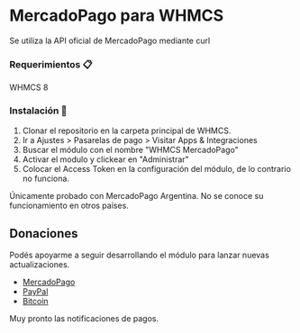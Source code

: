 # MercadoPago para WHMCS

Se utiliza la API oficial de MercadoPago mediante curl

### Requerimientos 📋
WHMCS 8

### Instalación 🔧
1. Clonar el repositorio en la carpeta principal de WHMCS.
2. Ir a Ajustes > Pasarelas de pago > Visitar Apps & Integraciones
3. Buscar el módulo con el nombre "WHMCS MercadoPago"
4. Activar el modulo y clickear en "Administrar"
5. Colocar el Access Token en la configuración del módulo, de lo contrario no funciona.

Únicamente probado con MercadoPago Argentina. No se conoce su funcionamiento en otros países. 

## Donaciones
Podés apoyarme a seguir desarrollando el módulo para lanzar nuevas actualizaciones.
- [MercadoPago](https://www.mercadopago.com.ar/subscriptions/checkout?preapproval_plan_id=2c93808479cfe0100179dcd305820bf0)
- [PayPal](https://paypal.me/4evergaming)
- [Bitcoin](https://www.blockchain.com/btc/address/1BxrkKPuLTkYUAeMrxzLEKvr5MGFu3NLpU)

Muy pronto las notificaciones de pagos.
